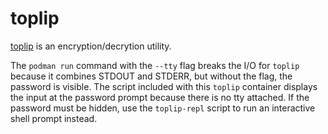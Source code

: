 # toplip

[toplip] is an encryption/decrytion utility.

The `podman run` command with the `--tty` flag breaks the I/O for `toplip`
because it combines STDOUT and STDERR, but without the flag, the password is
visible. The script included with this `toplip` container displays the input at
the password prompt because there is no tty attached. If the password must be
hidden, use the `toplip-repl` script to run an interactive shell prompt instead.

[toplip]: https://2ton.com.au/toplip/
